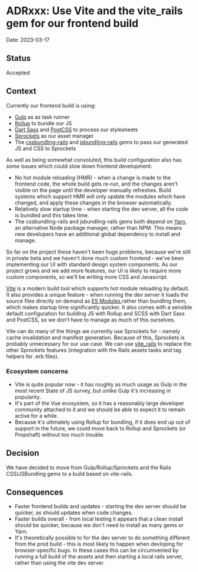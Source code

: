 # ADRxxx: Use Vite and the vite_rails gem for our frontend build

Date: 2023-03-17

## Status

Accepted

## Context
Currently our frontend build is using:
- [Gulp](https://gulpjs.com/) as as task runner
- [Rollup](https://rollupjs.org/) to bundle our JS
- [Dart Sass](https://sass-lang.com/dart-sass) and [PostCSS](https://postcss.org/) to process our stylesheets
- [Sprockets](https://github.com/rails/sprockets) as our asset manager
- The [cssbundling-rails](https://github.com/rails/cssbundling-rails) and [jsbundling-rails](https://github.com/rails/jsbundling-rails) gems to pass our generated JS and CSS to Sprockets

As well as being somewhat convoluted, this build configuration also has some issues which could slow down frontend development:
- No hot module reloading (HMR) - when a change is made to the frontend code, the whole build gets re-run, and the changes aren't visible on the page until the developer manually refreshes. Build systems which support HMR will only update the modules which have changed, and apply these changes in the browser automatically.
- Relatively slow startup time - when starting the dev server, all the code is bundled and this takes time.
- The cssbundling-rails and jsbundling-rails gems both depend on [Yarn](https://yarnpkg.com/), an alternative Node package manager, rather than NPM. This means new developers have an additional global dependency to install and manage.

So far on the project these haven't been huge problems, because we're still in private beta and we haven't done much custom frontend - we've been implementing our UI with standard design system components. As our project grows and we add more features, our UI is likely to require more custom components, so we'll be writing more CSS and Javascript.

[Vite](https://vitejs.dev/) is a modern build tool which supports hot module reloading by default. It also provides a unique feature - when running the dev server it loads the source files directly on demand as [ES Modules](https://nodejs.org/api/esm.html#introduction),rather than bundling them, which makes startup time significantly quicker. It also comes with a sensible default configuration for building JS with Rollup and SCSS with Dart Sass and PostCSS, so we don't have to manage as much of this ourselves.

Vite can do many of the things we currently use Sprockets for - namely cache invalidation and manifest generation. Because of this, Sprockets is probably unnecessary for our use case. We can use [vite_rails](https://github.com/ElMassimo/vite_ruby/tree/main/vite_rails) to replace the other Sprockets features (integration with the Rails assets tasks and tag helpers for .erb files).

### Ecosystem concerns
- Vite is quite popular now - it has roughly as much usage as Gulp in the most recent State of JS survey, but unlike Gulp it's increasing in popularity.
- It's part of the Vue ecosystem, so it has a reasonably large developer community attached to it and we should be able to expect it to remain active for a while.
- Because it's ultimately using Rollup for bundling, if it does end up out of support in the future, we could move back to Rollup and Sprockets (or Propshaft) without too much trouble.

## Decision

We have decided to move from Gulp/Rollup/Sprockets and the Rails CSS/JSBundling gems to a build based on vite-rails.

## Consequences

- Faster frontend builds and updates - starting the dev server should be quicker, as should updates when code changes.
- Faster builds overall - from local testing it appears that a clean install should be quicker, because we don't need to install as many gems or Yarn.
- It's theoretically possible to for the dev server to do something different from the prod build - this is most likely to happen when devloping for browser-specific bugs. In these cases this can be circumvented by running a full build of the assets and then starting a local rails server, rather than using the vite dev server.
